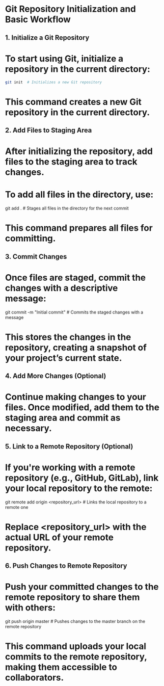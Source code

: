 # Git Repository Initialization and Basic Workflow

## 1. Initialize a Git Repository
# To start using Git, initialize a repository in the current directory:
```bash
git init  # Initializes a new Git repository
```

# This command creates a new Git repository in the current directory.

## 2. Add Files to Staging Area
# After initializing the repository, add files to the staging area to track changes.
# To add all files in the directory, use:
git add .  # Stages all files in the directory for the next commit

# This command prepares all files for committing.

## 3. Commit Changes
# Once files are staged, commit the changes with a descriptive message:
git commit -m "Initial commit"  # Commits the staged changes with a message

# This stores the changes in the repository, creating a snapshot of your project’s current state.

## 4. Add More Changes (Optional)
# Continue making changes to your files. Once modified, add them to the staging area and commit as necessary.

## 5. Link to a Remote Repository (Optional)
# If you're working with a remote repository (e.g., GitHub, GitLab), link your local repository to the remote:
git remote add origin <repository_url>  # Links the local repository to a remote one

# Replace <repository_url> with the actual URL of your remote repository.

## 6. Push Changes to Remote Repository
# Push your committed changes to the remote repository to share them with others:
git push origin master  # Pushes changes to the master branch on the remote repository

# This command uploads your local commits to the remote repository, making them accessible to collaborators.
